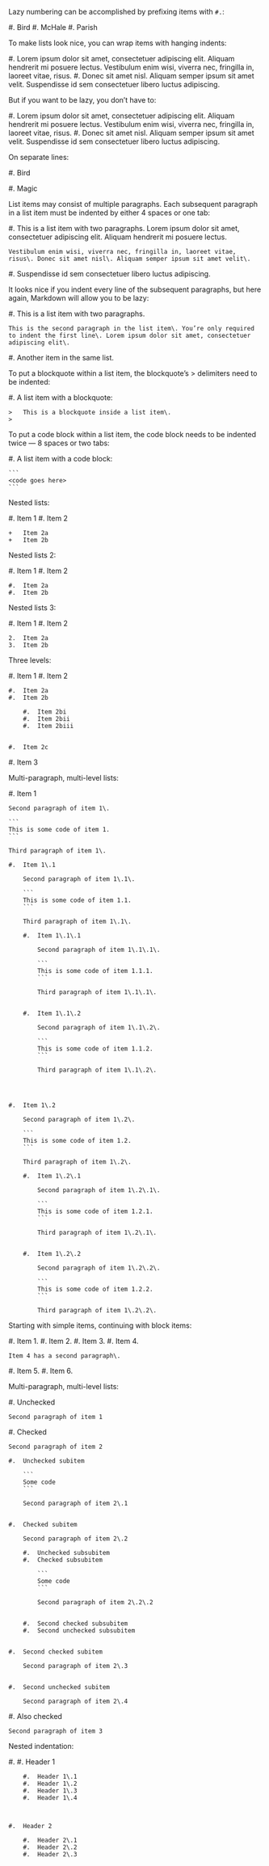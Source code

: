 ﻿Lazy numbering can be accomplished by prefixing items with `#.`\:

#.	Bird
#.	McHale
#.	Parish

To make lists look nice, you can wrap items with hanging indents\:

#.	Lorem ipsum dolor sit amet, consectetuer adipiscing elit\. Aliquam hendrerit mi posuere lectus\. Vestibulum enim wisi, viverra nec, fringilla in, laoreet vitae, risus\.
#.	Donec sit amet nisl\. Aliquam semper ipsum sit amet velit\. Suspendisse id sem consectetuer libero luctus adipiscing\.

But if you want to be lazy, you don’t have to\:

#.	Lorem ipsum dolor sit amet, consectetuer adipiscing elit\. Aliquam hendrerit mi posuere lectus\. Vestibulum enim wisi, viverra nec, fringilla in, laoreet vitae, risus\.
#.	Donec sit amet nisl\. Aliquam semper ipsum sit amet velit\. Suspendisse id sem consectetuer libero luctus adipiscing\.

On separate lines\:

#.	Bird
	

#.	Magic
	


List items may consist of multiple paragraphs\. Each subsequent paragraph in a list item must be indented by either 4 spaces or one tab\:

#.	This is a list item with two paragraphs\. Lorem ipsum dolor sit amet, consectetuer adipiscing elit\. Aliquam hendrerit mi posuere lectus\.
	
	Vestibulum enim wisi, viverra nec, fringilla in, laoreet vitae, risus\. Donec sit amet nisl\. Aliquam semper ipsum sit amet velit\.
	

#.	Suspendisse id sem consectetuer libero luctus adipiscing\.
	


It looks nice if you indent every line of the subsequent paragraphs, but here again, Markdown will allow you to be lazy\:

#.	This is a list item with two paragraphs\.
	
	This is the second paragraph in the list item\. You’re only required to indent the first line\. Lorem ipsum dolor sit amet, consectetuer adipiscing elit\.
	

#.	Another item in the same list\.
	


To put a blockquote within a list item, the blockquote’s \> delimiters need to be indented\:

#.	A list item with a blockquote\:
	
	>	This is a blockquote inside a list item\.
	>	
	


To put a code block within a list item, the code block needs to be indented twice — 8 spaces or two tabs\:

#.	A list item with a code block\:
	
	```
	<code goes here>
	```
	


Nested lists\:

#.	Item 1
#.	Item 2 
	
	+	Item 2a
	+	Item 2b
	


Nested lists 2\:

#.	Item 1
#.	Item 2 
	
	#.	Item 2a
	#.	Item 2b
	


Nested lists 3\:

#.	Item 1
#.	Item 2 
	
	2.	Item 2a
	3.	Item 2b
	


Three levels\:

#.	Item 1
#.	Item 2 
	
	#.	Item 2a
	#.	Item 2b 
		
		#.	Item 2bi
		#.	Item 2bii
		#.	Item 2biii
		
	
	#.	Item 2c
	

#.	Item 3

Multi\-paragraph, multi\-level lists\:

#.	Item 1
	
	Second paragraph of item 1\.
	
	```
	This is some code of item 1.
	```
	
	Third paragraph of item 1\.
	
	#.	Item 1\.1
		
		Second paragraph of item 1\.1\.
		
		```
		This is some code of item 1.1.
		```
		
		Third paragraph of item 1\.1\.
		
		#.	Item 1\.1\.1
			
			Second paragraph of item 1\.1\.1\.
			
			```
			This is some code of item 1.1.1.
			```
			
			Third paragraph of item 1\.1\.1\.
			
		
		#.	Item 1\.1\.2
			
			Second paragraph of item 1\.1\.2\.
			
			```
			This is some code of item 1.1.2.
			```
			
			Third paragraph of item 1\.1\.2\.
			
		
		
	
	#.	Item 1\.2
		
		Second paragraph of item 1\.2\.
		
		```
		This is some code of item 1.2.
		```
		
		Third paragraph of item 1\.2\.
		
		#.	Item 1\.2\.1
			
			Second paragraph of item 1\.2\.1\.
			
			```
			This is some code of item 1.2.1.
			```
			
			Third paragraph of item 1\.2\.1\.
			
		
		#.	Item 1\.2\.2
			
			Second paragraph of item 1\.2\.2\.
			
			```
			This is some code of item 1.2.2.
			```
			
			Third paragraph of item 1\.2\.2\.
			
		
		
	
	


Starting with simple items, continuing with block items\:

#.	Item 1\.
#.	Item 2\.
#.	Item 3\.
#.	Item 4\.
	
	Item 4 has a second paragraph\.
	

#.	Item 5\.
#.	Item 6\.

Multi\-paragraph, multi\-level lists\:

#.	Unchecked
	
	Second paragraph of item 1
	

#.	Checked
	
	Second paragraph of item 2
	
	#.	Unchecked subitem
		
		```
		Some code
		```
		
		Second paragraph of item 2\.1
		
	
	#.	Checked subitem
		
		Second paragraph of item 2\.2
		
		#.	Unchecked subsubitem
		#.	Checked subsubitem
			
			```
			Some code
			```
			
			Second paragraph of item 2\.2\.2
			
		
		#.	Second checked subsubitem
		#.	Second unchecked subsubitem
		
	
	#.	Second checked subitem
		
		Second paragraph of item 2\.3
		
	
	#.	Second unchecked subitem
		
		Second paragraph of item 2\.4
		
	
	

#.	Also checked
	
	Second paragraph of item 3
	


Nested indentation\:

#.	#.	Header 1
		
		#.	Header 1\.1
		#.	Header 1\.2
		#.	Header 1\.3
		#.	Header 1\.4
		
	
	
	#.	Header 2
		
		#.	Header 2\.1
		#.	Header 2\.2
		#.	Header 2\.3
		
	
	


